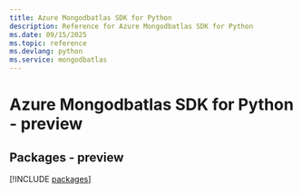 ```yaml
---
title: Azure Mongodbatlas SDK for Python
description: Reference for Azure Mongodbatlas SDK for Python
ms.date: 09/15/2025
ms.topic: reference
ms.devlang: python
ms.service: mongodbatlas
---
```

# Azure Mongodbatlas SDK for Python - preview
## Packages - preview
[!INCLUDE [packages](mongodbatlas-index.md)]